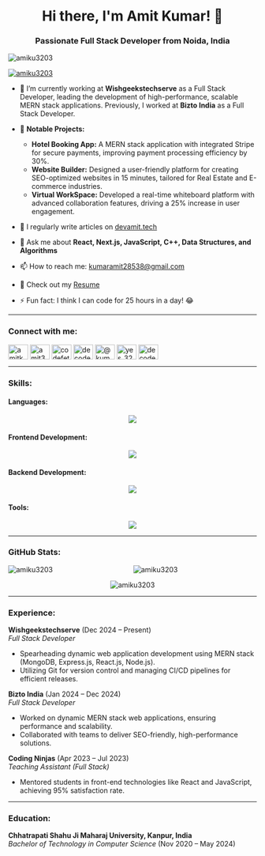  

<h1 align="center">Hi there, I'm Amit Kumar! 👋</h1>
<h3 align="center">Passionate Full Stack Developer from Noida, India</h3>

<p align="left">
  <img src="https://komarev.com/ghpvc/?username=amiku3203&label=Profile%20views&color=0e75b6&style=flat" alt="amiku3203" />
</p>

<p align="left">
  <a href="https://github.com/ryo-ma/github-profile-trophy">
    <img src="https://github-profile-trophy.vercel.app/?username=amiku3203" alt="amiku3203" />
  </a>
</p>

- 🔭 I’m currently working at **Wishgeekstechserve** as a Full Stack Developer, leading the development of high-performance, scalable MERN stack applications. Previously, I worked at **Bizto India** as a Full Stack Developer.
- 🌟 **Notable Projects:**
  - **Hotel Booking App:** A MERN stack application with integrated Stripe for secure payments, improving payment processing efficiency by 30%.
  - **Website Builder:** Designed a user-friendly platform for creating SEO-optimized websites in 15 minutes, tailored for Real Estate and E-commerce industries.
  - **Virtual WorkSpace:** Developed a real-time whiteboard platform with advanced collaboration features, driving a 25% increase in user engagement.
- 📝 I regularly write articles on [devamit.tech](https://devamit.tech/)

- 💬 Ask me about **React, Next.js, JavaScript, C++, Data Structures, and Algorithms**

- 📫 How to reach me: [kumaramit28538@gmail.com](mailto:kumaramit28538@gmail.com)

- 📄 Check out my [Resume](https://drive.google.com/file/d/1kv-DO1DVUe0AdQEBVgw7J6oR22F91ztE/view)

- ⚡ Fun fact: I think I can code for 25 hours in a day! 😂

---

<h3 align="left">Connect with me:</h3>
<p align="left">
  <a href="https://twitter.com/amitkum64319061" target="blank"><img align="center" src="https://raw.githubusercontent.com/rahuldkjain/github-profile-readme-generator/master/src/images/icons/Social/twitter.svg" alt="amitkum64319061" height="30" width="40" /></a>
  <a href="https://linkedin.com/in/amit3203" target="blank"><img align="center" src="https://raw.githubusercontent.com/rahuldkjain/github-profile-readme-generator/master/src/images/icons/Social/linked-in-alt.svg" alt="amit3203" height="30" width="40" /></a>
  <a href="https://www.youtube.com/c/codefetch" target="blank"><img align="center" src="https://raw.githubusercontent.com/rahuldkjain/github-profile-readme-generator/master/src/images/icons/Social/youtube.svg" alt="codefetch" height="30" width="40" /></a>
  <a href="https://www.codechef.com/users/decoder_3203" target="blank"><img align="center" src="https://cdn.jsdelivr.net/npm/simple-icons@3.1.0/icons/codechef.svg" alt="decoder_3203" height="30" width="40" /></a>
  <a href="https://www.hackerrank.com/@kumaramit28538" target="blank"><img align="center" src="https://raw.githubusercontent.com/rahuldkjain/github-profile-readme-generator/master/src/images/icons/Social/hackerrank.svg" alt="@kumaramit28538" height="30" width="40" /></a>
  <a href="https://www.leetcode.com/yes_3203" target="blank"><img align="center" src="https://raw.githubusercontent.com/rahuldkjain/github-profile-readme-generator/master/src/images/icons/Social/leet-code.svg" alt="yes_3203" height="30" width="40" /></a>
  <a href="https://auth.geeksforgeeks.org/user/decoder_3203/profile" target="blank"><img align="center" src="https://raw.githubusercontent.com/rahuldkjain/github-profile-readme-generator/master/src/images/icons/Social/geeks-for-geeks.svg" alt="decoder_3203" height="30" width="40" /></a>
</p>

---

<h3 align="left">Skills:</h3>
<h4 align="left">Languages:</h4>
<p align="center">
  <a href="https://skillicons.dev">
    <img src="https://skillicons.dev/icons?i=c,cpp,java,javascript,typescript,html,css,sass" />
  </a>
</p>

<h4 align="left">Frontend Development:</h4>
<p align="center">
  <a href="https://skillicons.dev">
    <img src="https://skillicons.dev/icons?i=react,redux,nextjs,tailwind,bootstrap" />
  </a>
</p>

<h4 align="left">Backend Development:</h4>
<p align="center">
  <a href="https://skillicons.dev">
    <img src="https://skillicons.dev/icons?i=nodejs,express,mongodb,mysql,firebase" />
  </a>
</p>

<h4 align="left">Tools:</h4>
<p align="center">
  <a href="https://skillicons.dev">
    <img src="https://skillicons.dev/icons?i=git,vscode,postman" />
  </a>
</p>

---
 <h3 align="left">GitHub Stats:</h3> <p align="center"> <img align="left" src="https://github-readme-stats.vercel.app/api/top-langs?username=amiku3203&show_icons=true&locale=en&layout=compact" alt="amiku3203" /> </p> <p align="center"> <img align="center" src="https://github-readme-stats.vercel.app/api?username=amiku3203&show_icons=true&locale=en" alt="amiku3203" /> </p>  
 <p align="center">
  <img align="center" src="https://github-readme-streak-stats.herokuapp.com/?user=amiku3203" alt="amiku3203" />
</p>


---

### Experience:

**Wishgeekstechserve** (Dec 2024 – Present)  
*Full Stack Developer*  
- Spearheading dynamic web application development using MERN stack (MongoDB, Express.js, React.js, Node.js).
- Utilizing Git for version control and managing CI/CD pipelines for efficient releases.

**Bizto India** (Jan 2024 – Dec 2024)  
*Full Stack Developer*  
- Worked on dynamic MERN stack web applications, ensuring performance and scalability.
- Collaborated with teams to deliver SEO-friendly, high-performance solutions.

**Coding Ninjas** (Apr 2023 – Jul 2023)  
*Teaching Assistant (Full Stack)*  
- Mentored students in front-end technologies like React and JavaScript, achieving 95% satisfaction rate.

---

### Education:

**Chhatrapati Shahu Ji Maharaj University, Kanpur, India**  
*Bachelor of Technology in Computer Science* (Nov 2020 – May 2024)

 
